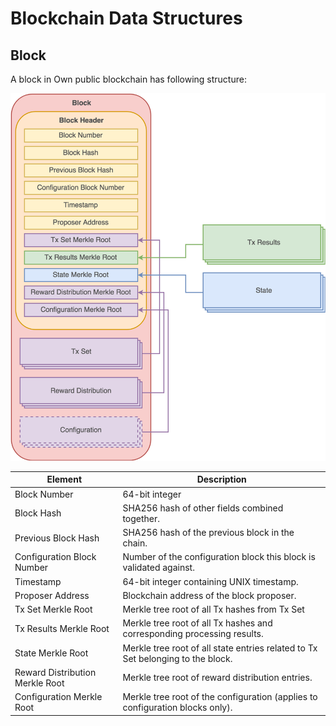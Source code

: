 # Blockchain Data Structures


## Block

A block in Own public blockchain has following structure:

![Block Structure](BlockStructure.png)

Element | Description
---|---
Block Number | 64-bit integer
Block Hash | SHA256 hash of other fields combined together.
Previous Block Hash | SHA256 hash of the previous block in the chain.
Configuration Block Number | Number of the configuration block this block is validated against.
Timestamp | 64-bit integer containing UNIX timestamp.
Proposer Address | Blockchain address of the block proposer.
Tx Set Merkle Root | Merkle tree root of all Tx hashes from Tx Set
Tx Results Merkle Root | Merkle tree root of all Tx hashes and corresponding processing results.
State Merkle Root | Merkle tree root of all state entries related to Tx Set belonging to the block.
Reward Distribution Merkle Root | Merkle tree root of reward distribution entries.
Configuration Merkle Root | Merkle tree root of the configuration (applies to configuration blocks only).
